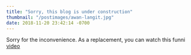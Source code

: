 ```yaml
---
title: "Sorry, this blog is under construction"
thumbnail: "/postimages/awan-langit.jpg"
date: 2018-11-20 23:42:14 -0700
---
```


Sorry for the inconvenience. As a replacement, you can watch this funni <ins>[video](https://www.youtube.com/watch?v=3e-jU-ZEfl8)</ins> 